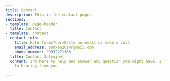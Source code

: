 ```yaml
---
title: Contact
description: This is the contact page.
sections:
- template: page-header
  title: Contact
- template: contact
  contact_info:
    title: Hate forms?<br>Write an email or make a call
    email_address: samxan2014@gmail.com
    phone_number: '9932271166'
  title: Contact Satyajeet
  content: I'm here to help and answer any question you might have. I look forward
    to hearing from you
  
---
```


